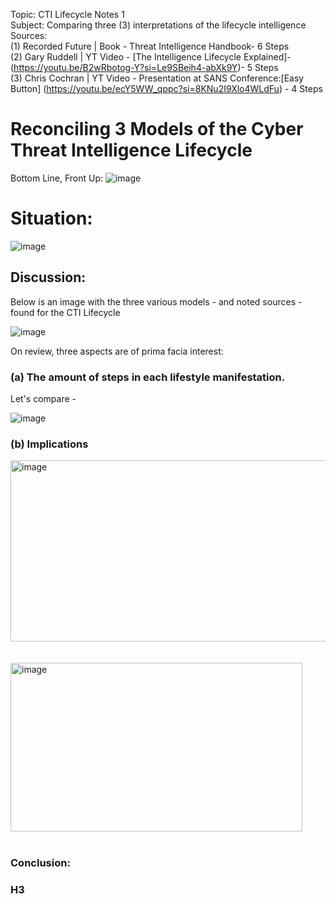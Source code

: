 Topic: CTI Lifecycle Notes 1 <br />
Subject: Comparing three (3) interpretations of the lifecycle intelligence <br />
Sources: <br />
(1) Recorded Future | Book - Threat Intelligence Handbook- 6 Steps 
<br />
(2) Gary Ruddell | YT Video - [The Intelligence Lifecycle Explained]-  
(https://youtu.be/B2wRbotog-Y?si=Le9SBeih4-abXk9Y)- 5 Steps <br /> 
(3) Chris Cochran | YT Video - Presentation at SANS Conference:[Easy Button] (https://youtu.be/ecY5WW_qppc?si=8KNu2I9Xlo4WLdFu) - 4 Steps <br />

# Reconciling 3 Models of the Cyber Threat Intelligence Lifecycle 


Bottom Line, Front Up:
![image](https://github.com/user-attachments/assets/22d49cfd-90ab-4478-9844-c94d6a7246a7)




# Situation:

![image](https://github.com/user-attachments/assets/8de337b4-a36a-4802-8f40-f0cebc88c944)


## Discussion: 
Below is an image with the three various models - and noted sources - found for the CTI Lifecycle 

![image](https://github.com/user-attachments/assets/c6a5ae9a-1751-48a8-8922-012d68528b64)

On review, three aspects are of prima facia interest: 


### (a) The amount of steps in each lifestyle manifestation. 

Let's compare - 

![image](https://github.com/user-attachments/assets/76f24496-76bd-43fa-afb5-1f69f0f67798)

### (b) Implications 
<img width="1011" height="290" alt="image" src="https://github.com/user-attachments/assets/cab98b22-baff-4afc-b572-570f163d5ade" />
<br />
<br />
<br />


<img width="467" height="270" alt="image" src="https://github.com/user-attachments/assets/80c3e3d3-e426-401e-a1a8-3b6266b37448" />

<br /> 
<br />




###
### Conclusion: 


### H3
